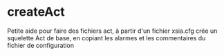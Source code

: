# createAct
Petite aide pour faire des fichiers act, à partir d'un fichier xsia.cfg
crée un squelette Act  de base, 
en copiant les alarmes et les commentaires du fichier de configuration


